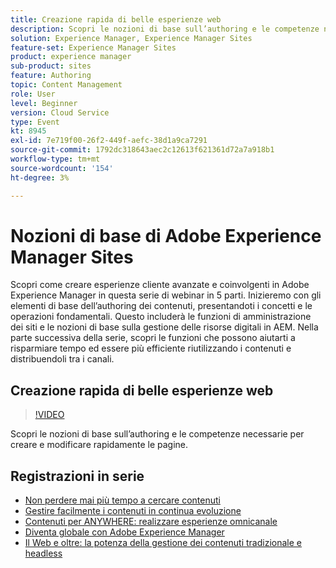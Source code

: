 ```yaml
---
title: Creazione rapida di belle esperienze web
description: Scopri le nozioni di base sull’authoring e le competenze necessarie per creare e modificare rapidamente le pagine
solution: Experience Manager, Experience Manager Sites
feature-set: Experience Manager Sites
product: experience manager
sub-product: sites
feature: Authoring
topic: Content Management
role: User
level: Beginner
version: Cloud Service
type: Event
kt: 8945
exl-id: 7e719f00-26f2-449f-aefc-38d1a9ca7291
source-git-commit: 1792dc318643aec2c12613f621361d72a7a918b1
workflow-type: tm+mt
source-wordcount: '154'
ht-degree: 3%

---
```


# Nozioni di base di Adobe Experience Manager Sites 

Scopri come creare esperienze cliente avanzate e coinvolgenti in Adobe Experience Manager in questa serie di webinar in 5 parti. Inizieremo con gli elementi di base dell’authoring dei contenuti, presentandoti i concetti e le operazioni fondamentali. Questo includerà le funzioni di amministrazione dei siti e le nozioni di base sulla gestione delle risorse digitali in AEM. Nella parte successiva della serie, scopri le funzioni che possono aiutarti a risparmiare tempo ed essere più efficiente riutilizzando i contenuti e distribuendoli tra i canali.

## Creazione rapida di belle esperienze web

>[!VIDEO](https://video.tv.adobe.com/v/337014/?quality=12&learn=on&hidetitle=true)

Scopri le nozioni di base sull’authoring e le competenze necessarie per creare e modificare rapidamente le pagine.

## Registrazioni in serie

* [Non perdere mai più tempo a cercare contenuti](media-library-administration.md)
* [Gestire facilmente i contenuti in continua evoluzione](collaboration-tools.md)
* [Contenuti per ANYWHERE: realizzare esperienze omnicanale](omnichannel-experiences.md)
* [Diventa globale con Adobe Experience Manager](multi-site-management-web-translation.md)
* [Il Web e oltre: la potenza della gestione dei contenuti tradizionale e headless](traditional-headless-content-management.md)

